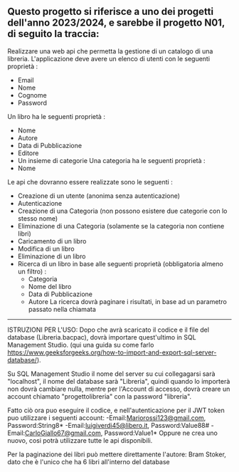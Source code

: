 Questo progetto si riferisce a uno dei progetti dell'anno 2023/2024, e sarebbe il progetto N01, di seguito la traccia:
------------------------------------------------------------------------------
Realizzare una web api che permetta la gestione di un catalogo di una libreria.
L'applicazione deve avere un elenco di utenti con le seguenti proprietà :
- Email
- Nome 
- Cognome
- Password

Un libro ha le seguenti proprietà :
- Nome
- Autore
- Data di Pubblicazione
- Editore
- Un insieme di categorie
Una categoria ha le seguenti proprietà :
- Nome

Le api che dovranno essere realizzate sono le seguenti :
 - Creazione di un utente (anonima senza autenticazione)
 - Autenticazione
 - Creazione di una Categoria (non possono esistere due categorie con lo stesso nome)
 - Eliminazione di una Categoria (solamente se la categoria non contiene libri)
 - Caricamento di un libro
 - Modifica di un libro
 - Eliminazione di un libro
 - Ricerca di un libro in base alle seguenti proprietà (obbligatoria almeno un filtro) :
      - Categoria
      - Nome del libro
      - Data di Pubblicazione
      - Autore
La ricerca dovrà paginare i risultati, in base ad un parametro passato nella chiamata

--------------------------------------------------------------------------------------------

ISTRUZIONI PER L'USO:
Dopo che avrà scaricato il codice e il file del database (Libreria.bacpac), dovrà importare quest'ultimo in SQL Management Studio. (qui una guida su come farlo https://www.geeksforgeeks.org/how-to-import-and-export-sql-server-database/).

Su SQL Management Studio il nome del server su cui collegagarsi sarà "localhost", il nome del database sarà "Libreria", quindi quando lo importerà non dovrà cambiare nulla, mentre per l'Account di accesso, dovrà creare un account chiamato "progettolibreria" con la password "libreria".

Fatto ciò ora puo eseguire il codice, e nell'autenticazione per il JWT token puo utilizzare i seguenti account:
-Email:Mariorossi123@gmail.com, Password:String8*
-Email:luigiverdi45@libero.it, Password:Value88#
-Email:CarloGiallo67@gmail.com, Password:Value1*
Oppure ne crea uno nuovo, cosi potrà utilizzare tutte le api disponibili.

Per la paginazione dei libri può mettere direttamente l'autore: Bram Stoker, dato che è l'unico che ha 6 libri all'interno del database



